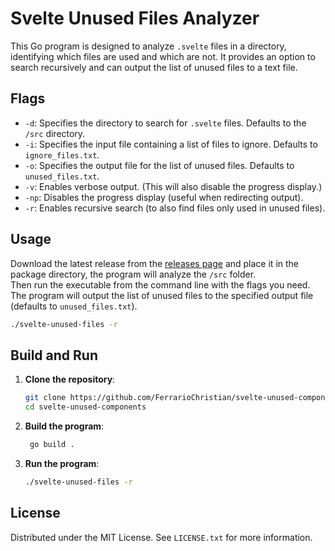 # Svelte Unused Files Analyzer
This Go program is designed to analyze `.svelte` files in a directory, identifying which files are used and which are not. It provides an option to search recursively and can output the list of unused files to a text file.

## Flags

- `-d`: Specifies the directory to search for `.svelte` files. Defaults to the `/src` directory.
- `-i`: Specifies the input file containing a list of files to ignore. Defaults to `ignore_files.txt`.
- `-o`: Specifies the output file for the list of unused files. Defaults to `unused_files.txt`.
- `-v`: Enables verbose output. (This will also disable the progress display.)
- `-np`: Disables the progress display (useful when redirecting output).
- `-r`: Enables recursive search (to also find files only used in unused files).

## Usage
  
  Download the latest release from the [releases page]() and place it in the package directory, the program will analyze the `/src` folder.\
  Then run the executable from the command line with the flags you need.\
  The program will output the list of unused files to the specified output file (defaults to `unused_files.txt`).

  ```sh
  ./svelte-unused-files -r
  ```

## Build and Run

1. **Clone the repository**:
   ```sh
   git clone https://github.com/FerrarioChristian/svelte-unused-components.git
   cd svelte-unused-components
   ```
2. **Build the program**:
   ```sh
    go build .
    ```
3. **Run the program**:
    ```sh
    ./svelte-unused-files -r
    ```

## License
Distributed under the MIT License. See `LICENSE.txt` for more information.